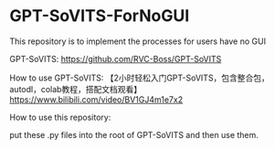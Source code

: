 # GPT-SoVITS-ForNoGUI
This repository is to implement the processes for users have no GUI

GPT-SoVITS: https://github.com/RVC-Boss/GPT-SoVITS

How to use GPT-SoVITS: 【2小时轻松入门GPT-SoVITS，包含整合包，autodl，colab教程，搭配文档观看】 https://www.bilibili.com/video/BV1GJ4m1e7x2

How to use this repository:
  
  put these .py files into the root of GPT-SoVITS and then use them.

